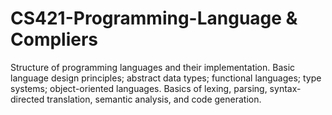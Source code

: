 # CS421-Programming-Language & Compliers
Structure of programming languages and their implementation. Basic language design principles; abstract data types; functional languages; type systems; object-oriented languages. Basics of lexing, parsing, syntax-directed translation, semantic analysis, and code generation. 
